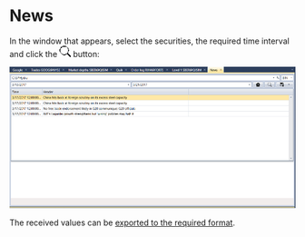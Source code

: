 # News

In the window that appears, select the securities, the required time interval and click the ![hydra find](../images/hydra_find.png) button:

![hydra export news](../images/hydra_export_news.png)

The received values can be [exported to the required format](HydraExport.md).
